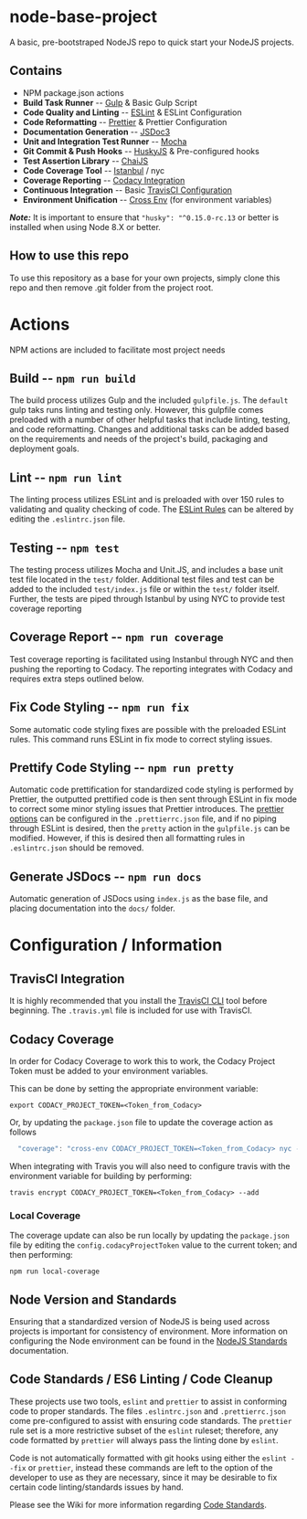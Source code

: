 # node-base-project
A basic, pre-bootstraped NodeJS repo to quick start your NodeJS projects.

## Contains
* NPM package.json actions
* **Build Task Runner** -- [Gulp](https://gulpjs.com/) & Basic Gulp Script
* **Code Quality and Linting** -- [ESLint](https://eslint.org/) & ESLint Configuration
* **Code Reformatting** -- [Prettier](https://prettier.io/) & Prettier Configuration
* **Documentation Generation** -- [JSDoc3](https://www.npmjs.com/package/jsdoc)
* **Unit and Integration Test Runner** -- [Mocha](https://mochajs.org/)
* **Git Commit & Push Hooks** -- [HuskyJS](https://github.com/typicode/husky) & Pre-configured hooks
* **Test Assertion Library** -- [ChaiJS](http://www.chaijs.com/)
* **Code Coverage Tool** -- [Istanbul](https://istanbul.js.org/) / nyc
* **Coverage Reporting** -- [Codacy Integration](https://support.codacy.com/hc/en-us/articles/207279819-Coverage)
* **Continuous Integration** -- Basic [TravisCI Configuration](https://docs.travis-ci.com/user/customizing-the-build/)
* **Environment Unification** -- [Cross Env](https://www.npmjs.com/package/cross-env) (for environment variables)

***Note:*** It is important to ensure that `"husky": "^0.15.0-rc.13` or better is installed when using Node 8.X or better.

## How to use this repo
To use this repository as a base for your own projects, simply clone this repo and then remove .git folder from the
project root.

# Actions
NPM actions are included to facilitate most project needs

## Build -- `npm run build`
The build process utilizes Gulp and the included `gulpfile.js`. The `default` gulp taks runs linting and testing only.
However, this gulpfile comes preloaded with a number of other helpful tasks that include linting, testing, and code
reformatting. Changes and additional tasks can be added based on the requirements and needs of the project's build,
packaging and deployment goals.

## Lint -- `npm run lint`
The linting process utilizes ESLint and is preloaded with over 150 rules to validating and quality checking of code.
The [ESLint Rules](https://eslint.org/docs/rules/) can be altered by editing the `.eslintrc.json` file.

## Testing -- `npm test`
The testing process utilizes Mocha and Unit.JS, and includes a base unit test file located in the `test/` folder.
Additional test files and test can be added to the included `test/index.js` file or within the `test/` folder itself.
Further, the tests are piped through Istanbul by using NYC to provide test coverage reporting

## Coverage Report -- `npm run coverage`
Test coverage reporting is facilitated using Instanbul through NYC and then pushing the reporting to Codacy. The
reporting integrates with Codacy and requires extra steps outlined below.

## Fix Code Styling -- `npm run fix`
Some automatic code styling fixes are possible with the preloaded ESLint rules. This command runs ESLint in fix mode to
correct styling issues.

## Prettify Code Styling -- `npm run pretty`
Automatic code prettification for standardized code styling is performed by Prettier, the outputted prettified code is
then sent through ESLint in fix mode to correct some minor styling issues that Prettier introduces. The
[prettier options](https://prettier.io/docs/en/options.html) can be configured in the `.prettierrc.json` file, and if
no piping through ESLint is desired, then the `pretty` action in the `gulpfile.js` can be modified. However, if this is
desired then all formatting rules in `.eslintrc.json` should be removed.

## Generate JSDocs -- `npm run docs`
Automatic generation of JSDocs using `index.js` as the base file, and placing documentation into the `docs/` folder.

# Configuration / Information

## TravisCI Integration
It is highly recommended that you install the [TravisCI CLI](https://github.com/travis-ci/travis.rb) tool before
beginning. The `.travis.yml` file is included for use with TravisCI.

## Codacy Coverage

In order for Codacy Coverage to work this to work, the Codacy Project Token must be added to your environment variables.

This can be done by setting the appropriate environment variable:
```
export CODACY_PROJECT_TOKEN=<Token_from_Codacy>
```
Or, by updating the `package.json` file to update the coverage action as follows

```js
  "coverage": "cross-env CODACY_PROJECT_TOKEN=<Token_from_Codacy> nyc --reporter=lcov mocha && cat ./coverage/lcov.info | codacy-coverage"
```

When integrating with Travis you will also need to configure travis with the environment variable for building by
performing:
```
travis encrypt CODACY_PROJECT_TOKEN=<Token_from_Codacy> --add
```

### Local Coverage

The coverage update can also be run locally by updating the `package.json` file by editing the
`config.codacyProjectToken` value to the current token; and then performing:

```
npm run local-coverage
```

## Node Version and Standards
Ensuring that a standardized version of NodeJS is being used across projects is important for consistency of
environment. More information on configuring the Node environment can be found in the [NodeJS Standards](https://github.com/DealersLinkDevTeam/node-base-project/wiki/NodeJS-Standards) documentation.

## Code Standards / ES6 Linting / Code Cleanup

These projects use two tools, `eslint` and `prettier` to assist in conforming code to proper standards. The
files `.eslintrc.json` and `.prettierrc.json` come pre-configured to assist with ensuring code standards. The `prettier`
rule set is a more restrictive subset of the `eslint` ruleset; therefore, any code formatted by `prettier` will always
pass the linting done by `eslint`.  

Code is not automatically formatted with git hooks using either the `eslint --fix` or `prettier`, instead these commands
are left to the option of the developer to use as they are necessary, since it may be desirable to fix certain code
linting/standards issues by hand.

Please see the Wiki for more information regarding [Code Standards](https://github.com/DealersLinkDevTeam/node-base-project/wiki/Code-Standards).
